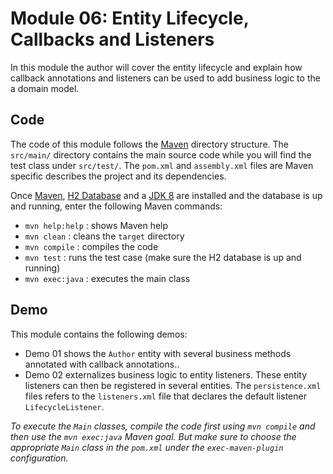 # Module 06: Entity Lifecycle, Callbacks and Listeners

In this module the author will cover the entity lifecycle and explain how callback annotations and listeners can be used to add business logic to the a domain model.

## Code 


The code of this module follows the [Maven](http://maven.apache.org/) directory structure. The `src/main/` directory contains the main source code while you will find the test class under `src/test/`. The `pom.xml` and `assembly.xml` files are Maven specific describes the project and its dependencies.

Once [Maven](http://maven.apache.org/), [H2 Database](http://www.h2database.com) and a [JDK 8](http://www.oracle.com/technetwork/java/javase/downloads/index.html) are installed and the database is up and running, enter the following Maven commands:

* `mvn help:help` : shows Maven help
* `mvn clean`     : cleans the `target` directory
* `mvn compile`   : compiles the code
* `mvn test`      : runs the test case (make sure the H2 database is up and running)
* `mvn exec:java` : executes the main class

## Demo 

This module contains the following demos:

* Demo 01 shows the `Author` entity with several business methods annotated with callback annotations..
* Demo 02 externalizes business logic to entity listeners. These entity listeners can then be registered in several entities. The `persistence.xml` files refers to the `listeners.xml` file that declares the default listener `LifecycleListener`.


*To execute the `Main` classes, compile the code first using `mvn compile` and then use the `mvn exec:java` Maven goal. But make sure to choose the appropriate `Main` class in the `pom.xml` under the `exec-maven-plugin` configuration.*
